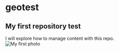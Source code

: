 # geotest
## My first repository test
 I will explore how to manage content with this repo.   
 ![My first photo](http://cdn-02.independent.ie/incoming/article35369983.ece/f080e/AUTOCROP/w620/2Everton3.jpg) 